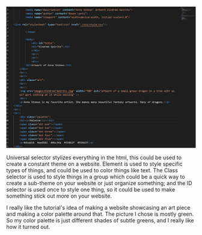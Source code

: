 ![screenshot](./images/assignment-10-screenshot.png)

Universal selector stylizes everything in the html, this could be used to create a constant theme on a website. Element is used to style specific types of things, and could be used to color things like text. The Class selector is used to style things in a group which could be a quick way to create a sub-theme on your website or just organize something; and the ID selector is used once to style one thing, so it could be used to make something stick out more on your website.

I really like the tutorial's idea of making a website showcasing an art piece and making a color palette around that. The picture I chose is mostly green. So my color palette is just different shades of subtle greens, and I really like how it turned out.